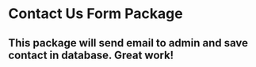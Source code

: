 # Contact Us Form Package

## This package will send email to admin and save contact in database. Great work!
